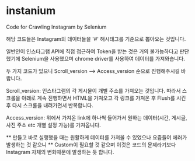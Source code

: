 # instanium
Code for Crawling Instagram by Selenium

해당 코드들은 Instagram의 데이터들을 '#' 해시태그를 기준으로 뽑아오는 것입니다.

일반인이 인스타그램 API에 직접 접근하여 Token을 받는 것은 거의 불가능하다고 판단했기에
Selenium을 사용했으며 chrome driver를 사용하여 데이터를 가져와습니다.

두 가지 코드가 있으니 Scroll_version --> Access_version 순으로 진행해주시길 바랍니다.

Scroll_version:
인스타그램의 각 게시물이 개별 주소를 가져오는 것입니다.
따라서 스크롤을 아래로 계속 진행하면서 HTML을 가져오고 각 링크를 가져온 후 Flush를 시킨 후
다시 스크롤을 내려가면서 반복합니다.

Access_version:
위에서 가져온 link에 하나씩 들어가서 원하는 데이터(시간, 게시글, 사진 주소 etc 개별 설정 가능)를 가져옵니다.

** 만들고 바로 실행했을 때는 원활하게 데이터를 가져올 수 있었으나 요즘들어 에러가 발생하는 것 같으니
** Custom이 필요할 것 같으며 이것은 코드의 문제라기보다 Instagram 자체의 변화때문에 발생하는 듯 합니다.

